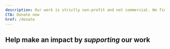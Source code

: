 ```yaml
---
description: Our work is strictly non-profit and not commercial. We finance our activities through public funding and voluntary donations.
CTA: Donate now
href: /donate
---
```


## Help make an impact by *supporting* our work
